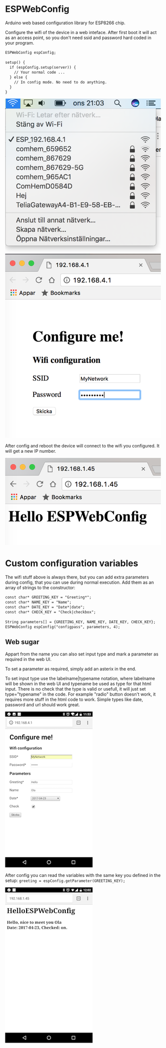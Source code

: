 # ESPWebConfig
Arduino web based configuration library for ESP8266 chip.

Configure the wifi of the device in a web inteface. After first boot it will act as an access point,
so you don't need ssid and password hard coded in your program.

```
ESPWebConfig espConfig;

setup() {
  if (espConfig.setup(server)) {
    // Your normal code ...
  } else {
    // In config mode. No need to do anything.
  }
}
```

![Connect to AP to configure](examples/BasicESPWebConfig/esp_ap.png)
![Connect to AP to configure](examples/BasicESPWebConfig/esp_cfg2.png)

After config and reboot the device will connect to the wifi you configured.
It will get a new IP number.

![Connect to AP to configure](examples/BasicESPWebConfig/esp_done.png)



# Custom configuration variables
The wifi stuff above is always there, but you can add extra parameters during config,
that you can use during normal execution.
Add them as an array of strings to the constructor:

```
const char* GREETING_KEY = "Greeting*";
const char* NAME_KEY = "Name";
const char* DATE_KEY = "Date*|date";
const char* CHECK_KEY = "Check|checkbox";

String parameters[] = {GREETING_KEY, NAME_KEY, DATE_KEY, CHECK_KEY};
ESPWebConfig espConfig("configpass", parameters, 4);
```
## Web sugar
Appart from the name you can also set input type and mark a parameter as required in the web UI.

To set a parameter as required, simply add an asterix in the end.

To set input type use the labelname|typename notation, where labelname will be shown in the web UI and typename be used as type for that html input. There is no check that the type is valid or usefull, it will just set type="typename" in the code.
For example "radio" button doesn't work, it requires more stuff in the html code to work. Simple types like date, password and url should work great.

![Connect to AP to configure](examples/CustomESPWebConfig/config_custom.png)

After config you can read the variables with the same key you defined in the setup: `greeting = espConfig.getParameter(GREETING_KEY);`

![Connect to AP to configure](examples/CustomESPWebConfig/custom.png)
